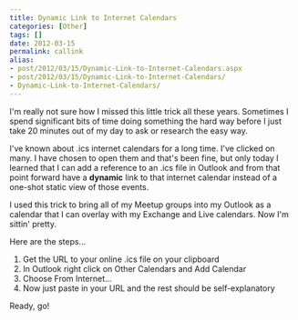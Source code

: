 ```yaml
---
title: Dynamic Link to Internet Calendars
categories: [Other]
tags: []
date: 2012-03-15
permalink: callink
alias:
- post/2012/03/15/Dynamic-Link-to-Internet-Calendars.aspx
- post/2012/03/15/Dynamic-Link-to-Internet-Calendars/
- Dynamic-Link-to-Internet-Calendars/
---
```


I'm really not sure how I missed this little trick all these years. Sometimes I spend significant bits of time doing something the hard way before I just take 20 minutes out of my day to ask or research the easy way.

I've known about .ics internet calendars for a long time. I've clicked on many. I have chosen to open them and that's been fine, but only today I learned that I can add a reference to an .ics file in Outlook and from that point forward have a **dynamic** link to that internet calendar instead of a one-shot static view of those events.

I used this trick to bring all of my Meetup groups into my Outlook as a calendar that I can overlay with my Exchange and Live calendars. Now I'm sittin' pretty.

Here are the steps...

1.  Get the URL to your online .ics file on your clipboard
2.  In Outlook right click on Other Calendars and Add Calendar
3.  Choose From Internet...
4.  Now just paste in your URL and the rest should be self-explanatory

Ready, go!